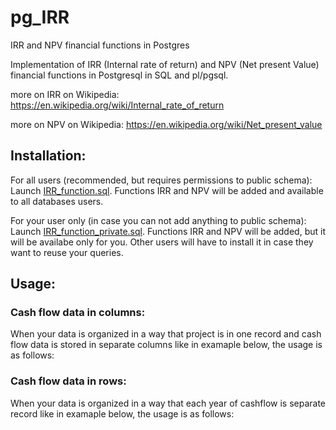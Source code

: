 # pg_IRR
IRR and NPV financial functions in Postgres


Implementation of IRR (Internal rate of return) and NPV (Net present Value) financial functions in Postgresql in SQL and pl/pgsql.

more on IRR on Wikipedia:
https://en.wikipedia.org/wiki/Internal_rate_of_return

more on NPV on Wikipedia:
https://en.wikipedia.org/wiki/Net_present_value

## Installation:
For all users (recommended, but requires permissions to public schema):
Launch [IRR_function.sql](IRR_function.sql). Functions IRR and NPV will be added and available to all databases users.

For your user only (in case you can not add anything to public schema):
Launch [IRR_function_private.sql](IRR_function_private.sql). Functions IRR and NPV will be added, but it will be availabe only for you. Other users will have to install it in case they want to reuse your queries.

## Usage:

### Cash flow data in columns:
When your data is organized in a way that project is in one record and cash flow data is stored in separate columns like in examaple below, the usage is as follows:

### Cash flow data in rows:
When your data is organized in a way that each year of cashflow is separate record like in examaple below, the usage is as follows:
